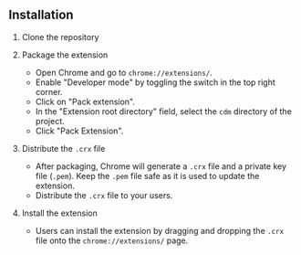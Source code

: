 ## Installation

1. Clone the repository
2. Package the extension
   * Open Chrome and go to `chrome://extensions/`.
   * Enable "Developer mode" by toggling the switch in the top right corner.
   * Click on "Pack extension".
   * In the "Extension root directory" field, select the `cdm` directory of the project.
   * Click "Pack Extension".

3. Distribute the `.crx` file
   * After packaging, Chrome will generate a `.crx` file and a private key file (`.pem`). Keep the `.pem` file safe as it is used to update the extension.
   * Distribute the `.crx` file to your users.

4. Install the extension
   * Users can install the extension by dragging and dropping the `.crx` file onto the `chrome://extensions/` page.
